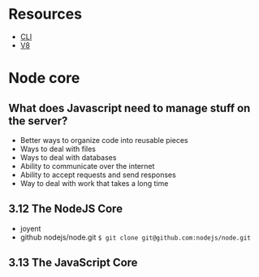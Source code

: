 Resources
=========
* [CLI](http://cli.learncodethehardway.org/book/)
* [V8](https://chromium.googlesource.com/v8/v8.git)

Node core
=========

What does Javascript need to manage stuff on the server?
--------------------------------------------------------
* Better ways to organize code into reusable pieces
* Ways to deal with files
* Ways to deal with databases
* Ability to communicate over the internet
* Ability to accept requests and send responses
* Way to deal with work that takes a long time

3.12 The NodeJS Core
--------------------
* joyent
* github nodejs/node.git
`$ git clone git@github.com:nodejs/node.git`

3.13 The JavaScript Core
------------------------



